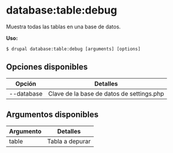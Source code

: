 # database:table:debug
Muestra todas las tablas en una base de datos.

**Uso:**
```
$ drupal database:table:debug [arguments] [options] 
```

## Opciones disponibles
Opción | Detalles
-------|-------------
--database | Clave de la base de datos de settings.php

## Argumentos disponibles
Argumento | Detalles
---------|-------------
table | Tabla a depurar
